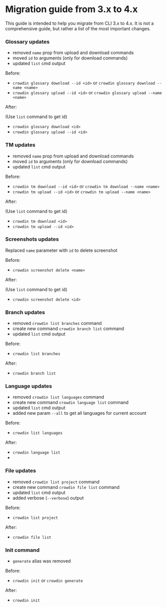 # Migration guide from 3.x to 4.x

This guide is intended to help you migrate from CLI 3.x to 4.x. It is not a comprehensive guide, but rather a list of the most important changes.

### Glossary updates

* removed `name` prop from upload and download commands
* moved `id` to arguments (only for download commands)
* updated `list` cmd output

Before:

- `crowdin glossary download --id <id>` or `crowdin glossary download --name <name>`
- `crowdin glossary upload --id <id>` or `crowdin glossary upload --name <name>`

After:

(Use `list` command to get id)

- `crowdin glossary download <id>`
- `crowdin glossary upload --id <id>`

### TM updates

* removed `name` prop from upload and download commands
* moved `id` to arguments (only for download commands)
* updated `list` cmd output

Before:

- `crowdin tm download --id <id>` or `crowdin tm download --name <name>`
- `crowdin tm upload --id <id>` or `crowdin tm upload --name <name>`

After:

(Use `list` command to get id)

- `crowdin tm download <id>`
- `crowdin tm upload --id <id>`

### Screenshots updates

Replaced `name` parameter with `id` to delete screenshot

Before:

- `crowdin screenshot delete <name>`

After:

(Use `list` command to get id)

- `crowdin screenshot delete <id>`

### Branch updates

* removed `crowdin list branches` command
* create new command `crowdin branch list` command
* updated `list` cmd output

Before:

- `crowdin list branches`

After:

- `crowdin branch list`

### Language updates

* removed `crowdin list languages` command
* create new command `crowdin language list` command
* updated `list` cmd output
* added new param `--all` to get all languages for current account

Before:

- `crowdin list languages`

After:

- `crowdin language list`
- 
### File updates

* removed `crowdin list project` command
* create new command `crowdin file list` command
* updated `list` cmd output
* added verbose (`--verbose`) output

Before:

- `crowdin list project`

After:

- `crowdin file list`

### Init command

* `generate` alias was removed

Before:

- `crowdin init` or `crowdin generate`

After:

- `crowdin init`
